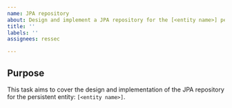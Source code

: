 ```yaml
---
name: JPA repository
about: Design and implement a JPA repository for the [<entity name>] persistent entity
title: ''
labels: ''
assignees: ressec

---
```


## Purpose

This task aims to cover the design and implementation of the JPA repository for the persistent entity: `[<entity name>]`.
